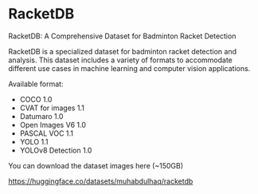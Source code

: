 # RacketDB
RacketDB: A Comprehensive Dataset for Badminton Racket Detection

RacketDB is a specialized dataset for badminton racket detection and analysis. This dataset includes a variety of formats to accommodate different use cases in machine learning and computer vision applications.

Available format:
- COCO 1.0
- CVAT for images 1.1
- Datumaro 1.0
- Open Images V6 1.0
- PASCAL VOC 1.1
- YOLO 1.1
- YOLOv8 Detection 1.0

You can download the dataset images here (~150GB)

https://huggingface.co/datasets/muhabdulhaq/racketdb
